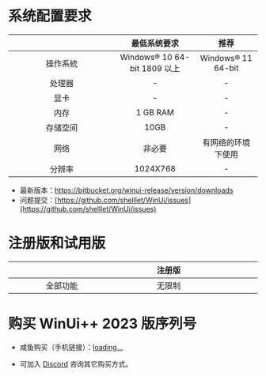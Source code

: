 # 系统配置要求

| <div style="width:200px"/> |         最低系统要求         |          推荐           |
| :------------------------: | :--------------------------: | :---------------------: |
|          操作系統          | Windows® 10 64-bit 1809 以上 | Windows® 11 64-bit |
|           处理器           |              -               |            -            |
|            显卡            |              -               |            -            |
|            内存            |           1 GB RAM           |            -            |
|          存储空间          |             10GB             |            -            |
|            网络            |            非必要            | 有网络的环境下使用  |
|           分辨率           |           1024X768           |            -            |

- 最新版本：https://bitbucket.org/winui-release/version/downloads
- 问题提交：[https://github.com/shelllet/WinUi/issues](https://github.com/shelllet/WinUi/issues)

# 注册版和试用版

| <div style="width:200px"/> | <div style="width:200px">注册版</div> | <div style="width:200px">试用版</div> |
| :------------------------: | :-----------------------------------: | :-----------------------------------: |
|          全部功能          |                无限制                 |            待定            |

# 购买 WinUi++ 2023 版序列号

- 咸鱼购买（手机链接）：[loading...](https://winui.net ":id=buy")

<script>
  Docsify.get('https://winui.net/simple/v3/buy_url').then((text, )=>{
      document.getElementById('buy').href = text;
      document.getElementById('buy').innerText = text;
    });
</script>

- 可加入 [Discord](https://discord.gg/b4MeYbJrfk) 咨询其它购买方式。

